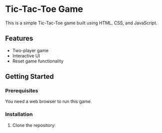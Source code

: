 # Tic-Tac-Toe Game

This is a simple Tic-Tac-Toe game built using HTML, CSS, and JavaScript.

## Features

- Two-player game
- Interactive UI
- Reset game functionality

## Getting Started

### Prerequisites

You need a web browser to run this game.

### Installation

1. Clone the repository:


